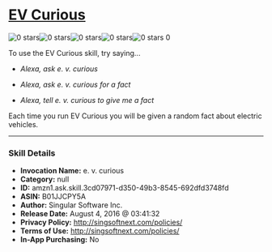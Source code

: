 # [EV Curious](http://alexa.amazon.com/#skills/amzn1.ask.skill.3cd07971-d350-49b3-8545-692dfd3748fd)
![0 stars](../../images/ic_star_border_black_18dp_1x.png)![0 stars](../../images/ic_star_border_black_18dp_1x.png)![0 stars](../../images/ic_star_border_black_18dp_1x.png)![0 stars](../../images/ic_star_border_black_18dp_1x.png)![0 stars](../../images/ic_star_border_black_18dp_1x.png) 0

To use the EV Curious skill, try saying...

* *Alexa, ask e. v. curious*

* *Alexa, ask e. v. curious for a fact*

* *Alexa, tell e. v. curious to give me a fact*

Each time you run EV Curious you will be given a random fact about electric vehicles.

***

### Skill Details

* **Invocation Name:** e. v. curious
* **Category:** null
* **ID:** amzn1.ask.skill.3cd07971-d350-49b3-8545-692dfd3748fd
* **ASIN:** B01JJCPY5A
* **Author:** Singular Software Inc.
* **Release Date:** August 4, 2016 @ 03:41:32
* **Privacy Policy:** http://singsoftnext.com/policies/
* **Terms of Use:** http://singsoftnext.com/policies/
* **In-App Purchasing:** No
